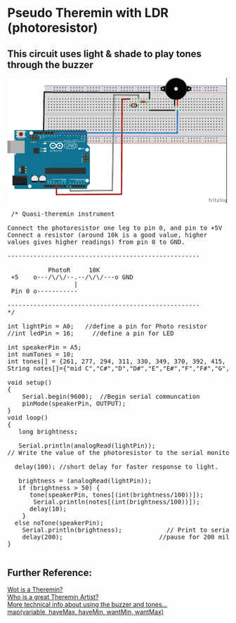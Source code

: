 # Pseudo Theremin with LDR (photoresistor)
## This circuit uses light & shade to play tones through the buzzer
<img src="Pseudo-Theremin_bb.webp" width=500 /><br/>
<pre>
 /* Quasi-theremin instrument

Connect the photoresistor one leg to pin 0, and pin to +5V
Connect a resistor (around 10k is a good value, higher
values gives higher readings) from pin 0 to GND.

----------------------------------------------------

           PhotoR     10K
 +5    o---/\/\/--.--/\/\/---o GND
                  |
 Pin 0 o-----------

----------------------------------------------------
*/

int lightPin = A0;   //define a pin for Photo resistor
//int ledPin = 16;     //define a pin for LED

int speakerPin = A5;
int numTones = 10;
int tones[] = {261, 277, 294, 311, 330, 349, 370, 392, 415, 440, 457};
String notes[]={"mid C","C#","D","D#","E","E#","F","F#","G","G#","A"};

void setup()
{
    Serial.begin(9600);  //Begin serial communcation
    pinMode(speakerPin, OUTPUT);
}
void loop()
{
   long brightness;
    
   Serial.println(analogRead(lightPin)); 
// Write the value of the photoresistor to the serial monitor.
  
  delay(100); //short delay for faster response to light.

   brightness = (analogRead(lightPin));
   if (brightness > 50) {
      tone(speakerPin, tones[(int(brightness/100))]);
       Serial.println(notes[(int(brightness/100))]);
      delay(10);
    }
  else noTone(speakerPin);
    Serial.println(brightness);            // Print to serial port
    delay(200);                          //pause for 200 millis
}

</pre>
## Further Reference:<br/>
[Wot is a Theremin?](https://en.wikipedia.org/wiki/Theremin)<br/>
[Who is a great Theremin Artist?](http://www.doritchrysler.com/projects.html)<br/>
[More technical info about using the buzzer and tones...](https://www.programmingelectronics.com/an-easy-way-to-make-noise-with-arduino-using-tone/)<br/>
[map(variable, haveMax, haveMin, wantMin, wantMax)](https://www.arduino.cc/reference/en/language/functions/math/map/)<br/>
